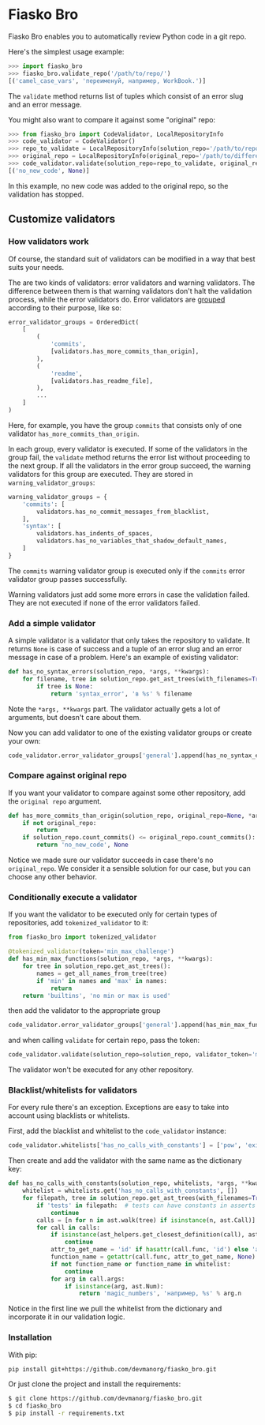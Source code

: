 # Fiasko Bro

Fiasko Bro enables you to automatically review Python code in a git repo.

Here's the simplest usage example:

```python
>>> import fiasko_bro
>>> fiasko_bro.validate_repo('/path/to/repo/')
[('camel_case_vars', 'переименуй, например, WorkBook.')]
```
The `validate` method returns list of tuples which consist of an error slug and an error message.

You might also want to compare it against some "original" repo:
```python
>>> from fiasko_bro import CodeValidator, LocalRepositoryInfo
>>> code_validator = CodeValidator()
>>> repo_to_validate = LocalRepositoryInfo(solution_repo='/path/to/repo/')
>>> original_repo = LocalRepositoryInfo(original_repo='/path/to/different/repo/')
>>> code_validator.validate(solution_repo=repo_to_validate, original_repo=original_repo)
[('no_new_code', None)]
```
In this example, no new code was added to the original repo, so the validation has stopped.

## Customize validators
### How validators work
Of course, the standard suit of validators can be modified in a way that best suits your needs.

The are two kinds of validators: error validators and warning validators.
The difference between them is that warning validators don't halt the validation process, while the error validators do.
Error validators are [grouped](https://github.com/devmanorg/fiasko_bro/blob/master/fiasko_bro/code_validator.py#L133) according to their purpose, like so:
```python
error_validator_groups = OrderedDict(
    [
        (
            'commits',
            [validators.has_more_commits_than_origin],
        ),
        (
            'readme',
            [validators.has_readme_file],
        ),
        ...
    ]
)
```
Here, for example, you have the group `commits` that consists only of one validator `has_more_commits_than_origin`.

In each group, every validator is executed.
If some of the validators in the group fail, the `validate` method returns the error list without proceeding to the next group.
If all the validators in the error group succeed, the warning validators for this group are executed.
They are stored in `warning_validator_groups`:
```python
warning_validator_groups = {
    'commits': [
        validators.has_no_commit_messages_from_blacklist,
    ],
    'syntax': [
        validators.has_indents_of_spaces,
        validators.has_no_variables_that_shadow_default_names,
    ]
}
```
The `commits` warning validator group is executed only if the `commits` error validator group passes successfully.

Warning validators just add some more errors in case the validation failed.
They are not executed if none of the error validators failed.

### Add a simple validator
A simple validator is a validator that only takes the repository to validate. It returns `None` is case of success
and a tuple of an error slug and an error message in case of a problem. Here's an example of existing validator:
```python
def has_no_syntax_errors(solution_repo, *args, **kwargs):
    for filename, tree in solution_repo.get_ast_trees(with_filenames=True):
        if tree is None:
            return 'syntax_error', 'в %s' % filename
```
Note the `*args, **kwargs` part. The validator actually gets a lot of arguments, but doesn't care about them.

Now you can add validator to one of the existing validator groups or create your own:
```python
code_validator.error_validator_groups['general'].append(has_no_syntax_errors)
```

### Compare against original repo
If you want your validator to compare against some other repository, add the `original repo` argument.
```python
def has_more_commits_than_origin(solution_repo, original_repo=None, *args, **kwargs):
    if not original_repo:
        return
    if solution_repo.count_commits() <= original_repo.count_commits():
        return 'no_new_code', None
```
Notice we made sure our validator succeeds in case there's no `original_repo`.
We consider it a sensible solution for our case, but you can choose any other behavior.

### Conditionally execute a validator
If you want the validator to be executed only for certain types of repositories, add `tokenized_validator` to it:

```python
from fiasko_bro import tokenized_validator

@tokenized_validator(token='min_max_challenge')
def has_min_max_functions(solution_repo, *args, **kwargs):
    for tree in solution_repo.get_ast_trees():
        names = get_all_names_from_tree(tree)
        if 'min' in names and 'max' in names:
            return
    return 'builtins', 'no min or max is used'
```

then add the validator to the appropriate group
```python
code_validator.error_validator_groups['general'].append(has_min_max_functions)
```
and when calling `validate` for certain repo, pass the token:
```python
code_validator.validate(solution_repo=solution_repo, validator_token='min_max_challenge')
```
The validator won't be executed for any other repository.

### Blacklist/whitelists for validators
For every rule there's an exception. Exceptions are easy to take into account using blacklists or whitelists.

First, add the blacklist and whitelist to the `code_validator` instance:
```python
code_validator.whitelists['has_no_calls_with_constants'] = ['pow', 'exit']
```
Then create and add the validator with the same name as the dictionary key:
```python
def has_no_calls_with_constants(solution_repo, whitelists, *args, **kwargs):
    whitelist = whitelists.get('has_no_calls_with_constants', [])
    for filepath, tree in solution_repo.get_ast_trees(with_filenames=True):
        if 'tests' in filepath:  # tests can have constants in asserts
            continue
        calls = [n for n in ast.walk(tree) if isinstance(n, ast.Call)]
        for call in calls:
            if isinstance(ast_helpers.get_closest_definition(call), ast.ClassDef):  # for case of id = db.String(256)
                continue
            attr_to_get_name = 'id' if hasattr(call.func, 'id') else 'attr'
            function_name = getattr(call.func, attr_to_get_name, None)
            if not function_name or function_name in whitelist:
                continue
            for arg in call.args:
                if isinstance(arg, ast.Num):
                    return 'magic_numbers', 'например, %s' % arg.n
```
Notice in the first line we pull the whitelist from the dictionary and incorporate it in our validation logic.

### Installation

With pip:
```bash
pip install git+https://github.com/devmanorg/fiasko_bro.git
```

Or just clone the project and install the requirements:
```bash
$ git clone https://github.com/devmanorg/fiasko_bro.git
$ cd fiasko_bro
$ pip install -r requirements.txt
```
